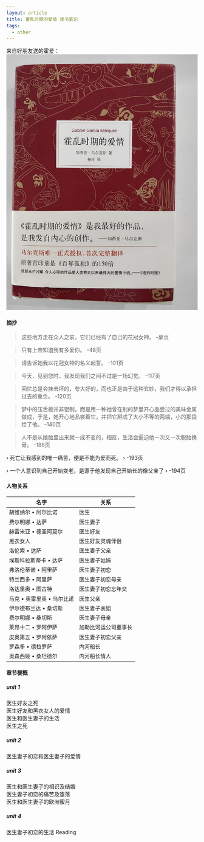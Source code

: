 ```yaml
---
layout: article
title: 霍乱时期的爱情 读书笔记
tags:
  - other
---
```


<!--more-->

来自好朋友送的霍爱：  
![](https://raw.githubusercontent.com/chen866/chen866.github.io/master/assets/images/2019-05-25-01.png)


#### 摘抄

> 这些地方走在众人之前，它们已经有了自己的花冠女神。
> -扉页

> 只有上帝知道我有多爱你。
> -48页

> 请告诉她我以花冠女神的名义起誓。
> -101页

> 今天，见到您时，我发现我们之间不过是一场幻觉。
> -117页

> 回忆总是会抹去坏的，夸大好的，而也正是由于这种玄妙，我们才得以承担过去的重负。
> -120页

> 梦中的压舌板并非铝制，而是用一种她曾在别的梦里开心品尝过的美味金属做成，于是，她开心地品尝着它，并把它掰成了大小不等的两端，小的那段给了他。
> -140页

> 人不是从娘胎里出来就一成不变的，相反，生活会逼迫他一次又一次脱胎换骨。
> -188页

› 死亡让我感到的唯一痛苦，便是不能为爱而死。
› -193页

› 一个人意识到自己开始变老，是源于他发现自己开始长的像父亲了
› -194页

#### 人物关系

|名字|关系|
|----|-----|
|胡维纳尔 • 阿尔比诺|医生|
|费尔明娜 • 达萨|医生妻子|
|赫雷米亚 • 德圣阿莫尔|医生好友|
|黑衣女人|医生好友灵魂伴侣|
|洛伦索 • 达萨|医生妻子父亲|
|埃斯科拉斯蒂卡 • 达萨|医生妻子姑妈|
|弗洛伦蒂诺 • 阿里萨|医生妻子初恋|
|特兰西多 • 阿里萨|医生妻子初恋母亲|
|洛达里奥 • 图古特|医生妻子初恋忘年交|
|马克 • 奥雷里奥 • 乌尔比诺|医生父亲|
|伊尔德布兰达 • 桑切斯|医生妻子表姐|
|费尔明娜 • 桑切斯|医生妻子母亲|
|莱昂十二 • 罗阿伊萨|加勒比河运公司董事长|
|皮奥第五 • 罗阿依萨|医生妻子初恋父亲|
|罗森多 • 德拉罗萨|内河船长|
|奥森西娅 • 桑坦德尔|内河船长情人|

#### 章节梗概
##### unit 1
医生好友之死  
医生好友和黑衣女人的爱情  
医生和医生妻子的生活  
医生之死  
##### unit 2
医生妻子初恋和医生妻子的爱情  
##### unit 3
医生和医生妻子的相识及结婚  
医生妻子初恋的痛苦及堕落  
医生和医生妻子的欧洲蜜月  
##### unit 4
医生妻子初恋的生活
Reading

